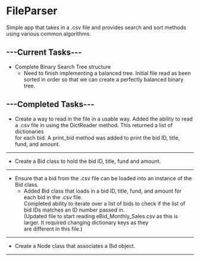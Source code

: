 # FileParser
Simple app that takes in a .csv file and provides search and sort methods using various common algorithms.

## ---Current Tasks---
* Complete Binary Search Tree structure
  * Need to finish implementing a balanced tree. Initial file read as been sorted in order so that we can create a perfectly balanced binary tree.


## ---Completed Tasks---
* Create a way to read in the file in a usable way.
   Added the ability to read a .csv file in using the DictReader method. This returned a list of dictionaries   
   for each bid. A print_bid method was added to print the bid ID, title, fund, and amount.   
 
------------------ 
* Create a Bid class to hold the bid ID, title, fund and amount.

------------------
* Ensure that a bid from the .csv file can be loaded into an instance of the Bid class.
  * Added Bid class that loads in a bid ID, title, fund, and amount for each bid in the .csv file.   
    Completed ability to iterate over a list of bids to check if the list of bid IDs matches an ID number passed in.   
    (Updated file to start reading eBid_Monthly_Sales.csv as this is larger. It required changing dictionary keys as they   
    are different in this file.)   
   
------------------
* Create a Node class that associates a Bid object.

------------------
